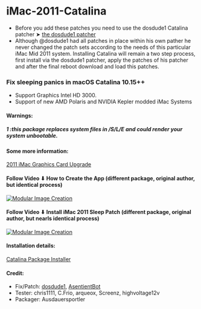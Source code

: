 # iMac-2011-Catalina

- Before you add these patches you need to use the dosdude1 Catalina patcher ➤ [the dosdude1 patcher](https://forums.macrumors.com/threads/macos-10-15-catalina-on-unsupported-macs.2183772/)
- Although @dosdude1 had all patches in place within his own pather he never changed the patch sets according to the needs of this particular iMac Mid 2011 system. Installing Catalina will remain a two step process, first install via the dosdude1 patcher, apply the patches of his patcher and after the final reboot download and load this patches.

### Fix sleeping panics in macOS Catalina 10.15++
- Support Graphics Intel HD 3000.
- Support of new AMD Polaris and NVIDIA Kepler modded iMac Systems 

#### Warnings:
##### 1 :this package replaces system files in /S/L/E and could render your system unbootable.

#### Some more information:
[2011 iMac Graphics Card Upgrade](https://forums.macrumors.com/threads/2011-imac-graphics-card-upgrade.1596614/)

#### Follow Video ⬇ How to Create the App (different package, original author, but identical process)
[![Modular Image Creation](https://user-images.githubusercontent.com/6248794/100969381-06c8e280-3501-11eb-9e11-ad9d734eff3a.png)](https://youtu.be/h18ie8uTulM)
#### Follow Video ⬇ Install iMac 2011 Sleep Patch (different package, original author, but nearls identical process)
[![Modular Image Creation](https://user-images.githubusercontent.com/6248794/100969381-06c8e280-3501-11eb-9e11-ad9d734eff3a.png)](https://youtu.be/pP-j-RxOths)

#### Installation details:
[Catalina Package Installer](https://forums.macrumors.com/threads/2011-imac-graphics-card-upgrade.1596614/page-421?post=29144691#post-29144691)

#### Credit:
- Fix/Patch: [dosdude1](https://forums.macrumors.com/members/dosdude1.669685/), [AsentientBot](https://forums.macrumors.com/members/asentientbot.1135186/)
- Tester: chris1111, C.Frio, arqueox, Screenz, highvoltage12v
- Packager: Ausdauersportler
